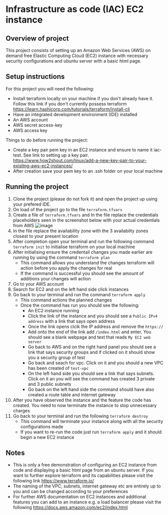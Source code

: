 # Infrastructure as code (IAC) EC2 instance

## Overview of project
This project consists of setting up an Amazon Web Services (AWS) on demand free Elastic Computing Cloud (EC2) instance with necessary security configurations and ubuntu server with a basic html page.

## Setup instructions 
For this project you will need the following:
- Install terraform locally on your machine if you don't already have it. Follow this link if you don't currently possess terraform https://learn.hashicorp.com/tutorials/terraform/install-cli
- Have an integrated development environment
(IDE) installed
- An AWS account
- AWS secret access-key
- AWS access key

Things to do before running the project:
- Create a key pair pem key in an EC2 instance and ensure to name it iac-test. See link to setting up a key pair. https://www.how2shout.com/linux/add-a-new-key-pair-to-your-exisitng-aws-ec2-instances/
- After creation save your pem key to an .ssh folder on your local machine

## Running the project
1.  Clone the project (please do not fork it) and open the project up using your prefered IDE.
2.  On load of the project go to the file `terraform.tfvars`
3.  Create a file of `terraform.tfvars` and In the file replace the credentials placeholders seen in the screenshot below with your actual credentials from AWS
![image](https://user-images.githubusercontent.com/57103519/178278900-0ac47a09-8783-4c3a-98eb-3f09a5248a89.png)
4.  In the file replace the availability zone with the 3 availabilty zones closest to your present location
5.  After completion open your terminal and run the following command `terraform init` to initialise terraform on your local machine
6.  After initialising ensure the credentail changes you made earlier are running by using the command `terraform plan`
      - This command allows you understand the changes terraform will action before you apply the changes for real
      - If the command is successful you should see the amount of additions your changes will action
7.  Go to your AWS account
8. Search for EC2 and on the left hand side click instances
9. Go back to your terminal and run the command `terraform apply`
      - This command actions the planned changes
      - Once the command has run you should see the following:
        - An EC2 instance running
        - Click the link of the instance and you should see a `Public IPv4 address` with a link that says open address
        - Once the link opens clcik the IP address and remove the `https://`
        - Add onto the end of the link add `/index.html` and enter. You should see a blank webpage and text that reads `My EC2 web server`
        - Go back to AWS and on the right hand panel you should see a link that says security groups and if clicked on it should show you a security group of                  test
        - Go back and seach for vpc. Click on it and you should a new VPC has been created of `test-vpc`
        - On the left hand side you should see a link that says subnets. Click on it an you will see the command has created 3 private and 3 public subnets
        - Go back on the left hand side the command should have also created a route table and internet gateway
10. After you have observed the instance and the feature the code has created. You need to now terminate the instance to stop unnecessary charges
11. Go back to your terminal and run the following `terraform destroy`
      - This command will terminate your instance along with all the security configurations made
      - If you want to re-run the code just run `terraform apply` and it should begin a new EC2 instance

## Notes
- This is only a free demonstration of configuring an EC2 instance from code and displaying a basic html page from an ubuntu server. If you want to further explore terraform and its capabilities please visit the following link https://www.terraform.io/
- The naming of the VPC, subnets, internet gateway etc are entirely up to you and can be changed according to your preferences
- For further AWS documentation on EC2 instances and additional features you can add to an instance e.g. a load balancer please visit the following https://docs.aws.amazon.com/ec2/index.html


